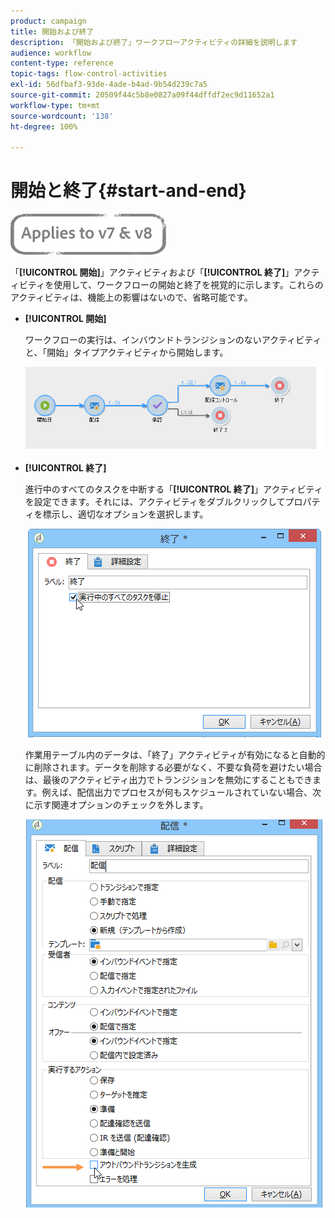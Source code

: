 ```yaml
---
product: campaign
title: 開始および終了
description: 「開始および終了」ワークフローアクティビティの詳細を説明します
audience: workflow
content-type: reference
topic-tags: flow-control-activities
exl-id: 56dfbaf3-93de-4ade-b4ad-9b54d239c7a5
source-git-commit: 20509f44c5b8e0827a09f44dffdf2ec9d11652a1
workflow-type: tm+mt
source-wordcount: '138'
ht-degree: 100%

---
```


# 開始と終了{#start-and-end}

![](../../assets/common.svg)

「**[!UICONTROL 開始]**」アクティビティおよび「**[!UICONTROL 終了]**」アクティビティを使用して、ワークフローの開始と終了を視覚的に示します。これらのアクティビティは、機能上の影響はないので、省略可能です。

* **[!UICONTROL 開始]**

   ワークフローの実行は、インバウンドトランジションのないアクティビティと、「開始」タイプアクティビティから開始します。

   ![](assets/s_user_segmentation_start_stop.png)

* **[!UICONTROL 終了]**

   進行中のすべてのタスクを中断する「**[!UICONTROL 終了]**」アクティビティを設定できます。それには、アクティビティをダブルクリックしてプロパティを標示し、適切なオプションを選択します。

   ![](assets/s_user_segmentation_end.png)

   作業用テーブル内のデータは、「終了」アクティビティが有効になると自動的に削除されます。データを削除する必要がなく、不要な負荷を避けたい場合は、最後のアクティビティ出力でトランジションを無効にすることもできます。例えば、配信出力でプロセスが何もスケジュールされていない場合、次に示す関連オプションのチェックを外します。

   ![](assets/s_advuser_delivery_option_no_output.png)
